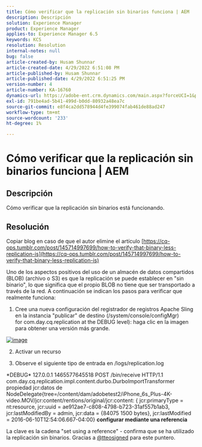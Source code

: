 ```yaml
---
title: Cómo verificar que la replicación sin binarios funciona | AEM
description: Descripción
solution: Experience Manager
product: Experience Manager
applies-to: Experience Manager 6.5
keywords: KCS
resolution: Resolution
internal-notes: null
bug: false
article-created-by: Husam Shunnar
article-created-date: 4/29/2022 6:51:08 PM
article-published-by: Husam Shunnar
article-published-date: 4/29/2022 6:51:25 PM
version-number: 4
article-number: KA-16760
dynamics-url: https://adobe-ent.crm.dynamics.com/main.aspx?forceUCI=1&pagetype=entityrecord&etn=knowledgearticle&id=41005553-edc7-ec11-a7b6-0022480a1d64
exl-id: 791be4ad-5b41-499d-b0dd-80932a48ea7c
source-git-commit: e8f4ca2dd578944d4fe399074fab461de88ad247
workflow-type: tm+mt
source-wordcount: '233'
ht-degree: 1%

---
```


# Cómo verificar que la replicación sin binarios funciona | AEM

## Descripción


Cómo verificar que la replicación sin binarios está funcionando.


## Resolución


Copiar blog en caso de que el autor elimine el artículo [https://cq-ops.tumblr.com/post/145714997699/how-to-verify-that-binary-less-replication-is](https://cq-ops.tumblr.com/post/145714997699/how-to-verify-that-binary-less-replication-is)

Uno de los aspectos positivos del uso de un almacén de datos compartidos (BLOB) (archivo o S3) es que la replicación se puede establecer en &quot;sin binario&quot;, lo que significa que el propio BLOB no tiene que ser transportado a través de la red. A continuación se indican los pasos para verificar que realmente funciona:

1) Cree una nueva configuración del registrador de registros Apache Sling en la instancia &quot;publicar&quot; de destino (/system/console/configMgr) for com.day.cq.replication at the DEBUG level): haga clic en la imagen para obtener una versión más grande.


[![image](https://64.media.tumblr.com/7399cc8fc96a1bb17456e9aff2af2999/tumblr_inline_p9j3kgHl8K1r414c2_500.png)](https://href.li/?http://jayan.kandathil.ca/CQ-OPS/aem62/LoggingLogger-Replication.png)


2) Activar un recurso

3) Observe el siguiente tipo de entrada en /logs/replication.log

\*DEBUG\* 127.0.0.1 1465577645518 POST /bin/receive HTTP/1.1 com.day.cq.replication.impl.content.durbo.DurboImportTransformer propiedad jcr:datos de NodeDelegate{tree=/content/dam/adobetest2/iPhone_6s_Plus-4K-video.MOV/jcr:content/rentions/original/jcr:content: { jcr:primaryType = nt:resource, jcr:uuid = ae912ae7-c808-4798-b723-31af557b1ab3, jcr:lastModifiedBy = admin, jcr:data = {84075 1500 bytes}, jcr:lastModified = 2016-06-10T12:54:06.667-04:00} <b>configurar mediante una referencia</b>

La clave es la cadena &quot;set using a reference&quot; - confirma que se ha utilizado la replicación sin binarios. Gracias a [@tteosigned](https://twitter.com/tteofili) para este puntero.
